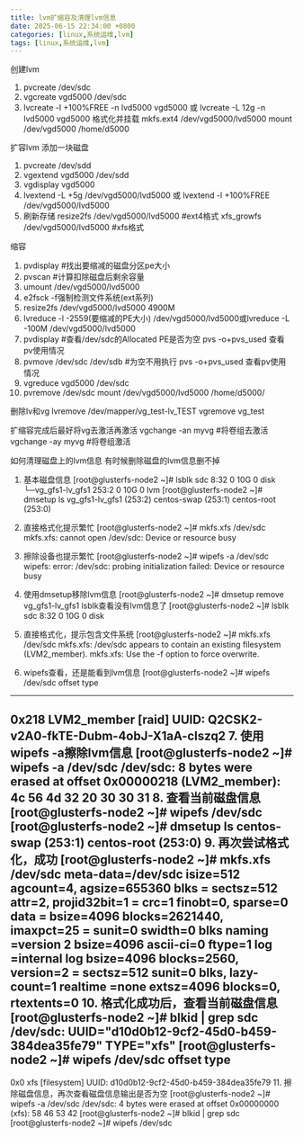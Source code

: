 ```yaml
---
title: lvm扩缩容及清理lvm信息
date: 2025-06-15 22:34:00 +0800
categories: [linux,系统运维,lvm]
tags: [linux,系统运维,lvm]
---
```


创建lvm
1. pvcreate /dev/sdc
2. vgcreate vgd5000 /dev/sdc
3. lvcreate -l +100%FREE -n lvd5000 vgd5000 或 lvcreate -L 12g -n lvd5000 vgd5000
格式化并挂载
mkfs.ext4 /dev/vgd5000/lvd5000
mount /dev/vgd5000 /home/d5000

扩容lvm
添加一块磁盘
1. pvcreate /dev/sdd
2. vgextend vgd5000 /dev/sdd
3. vgdisplay vgd5000
4. lvextend -L +5g /dev/vgd5000/lvd5000 或 lvextend -l +100%FREE /dev/vgd5000/lvd5000
5. 刷新存储
   resize2fs /dev/vgd5000/lvd5000  #ext4格式
   xfs_growfs /dev/vgd5000/lvd5000  #xfs格式

缩容
1. pvdisplay #找出要缩减的磁盘分区pe大小
2. pvscan #计算扣除磁盘后剩余容量
4. umount /dev/vgd5000/lvd5000
5. e2fsck -f强制检测文件系统(ext系列)
6. resize2fs /dev/vgd5000/lvd5000 4900M
7. lvreduce -l -2559(要缩减的PE大小) /dev/vgd5000/lvd5000或lvreduce -L -100M /dev/vgd5000/lvd5000
8. pvdisplay #查看/dev/sdc的Allocated PE是否为空
pvs -o+pvs_used 查看pv使用情况
9. pvmove /dev/sdc /dev/sdb #为空不用执行
pvs -o+pvs_used 查看pv使用情况
10. vgreduce vgd5000 /dev/sdc
11. pvremove /dev/sdc
mount /dev/vgd5000/lvd5000 /home/d5000/

删除lv和vg
lvremove /dev/mapper/vg_test-lv_TEST
vgremove vg_test

扩缩容完成后最好将vg去激活再激活
vgchange -an myvg #将卷组去激活
vgchange -ay myvg #将卷组激活


如何清理磁盘上的lvm信息
有时候删除磁盘的lvm信息删不掉
1. 基本磁盘信息
[root@glusterfs-node2 ~]# lsblk
sdc                 8:32   0   10G  0 disk 
└─vg_gfs1-lv_gfs1 253:2    0   10G  0 lvm 
[root@glusterfs-node2 ~]# dmsetup ls
vg_gfs1-lv_gfs1	(253:2)
centos-swap	(253:1)
centos-root	(253:0)

2. 直接格式化提示繁忙
[root@glusterfs-node2 ~]# mkfs.xfs /dev/sdc
mkfs.xfs: cannot open /dev/sdc: Device or resource busy
3. 擦除设备也提示繁忙
[root@glusterfs-node2 ~]# wipefs -a /dev/sdc
wipefs: error: /dev/sdc: probing initialization failed: Device or resource busy
4. 使用dmsetup移除lvm信息
[root@glusterfs-node2 ~]# dmsetup remove vg_gfs1-lv_gfs1
lsblk查看没有lvm信息了
[root@glusterfs-node2 ~]# lsblk
sdc               8:32   0   10G  0 disk
5. 直接格式化，提示包含文件系统
[root@glusterfs-node2 ~]# mkfs.xfs /dev/sdc
mkfs.xfs: /dev/sdc appears to contain an existing filesystem (LVM2_member).
mkfs.xfs: Use the -f option to force overwrite.
6. wipefs查看，还是能看到lvm信息
[root@glusterfs-node2 ~]# wipefs /dev/sdc
offset               type
----------------------------------------------------------------
0x218                LVM2_member   [raid]
                     UUID:  Q2CSK2-v2A0-fkTE-Dubm-4obJ-X1aA-cIszq2
7. 使用wipefs -a擦除lvm信息
[root@glusterfs-node2 ~]# wipefs -a /dev/sdc
/dev/sdc: 8 bytes were erased at offset 0x00000218 (LVM2_member): 4c 56 4d 32 20 30 30 31
8. 查看当前磁盘信息
[root@glusterfs-node2 ~]# wipefs /dev/sdc
[root@glusterfs-node2 ~]#  dmsetup ls
centos-swap	(253:1)
centos-root	(253:0)
9. 再次尝试格式化，成功
[root@glusterfs-node2 ~]# mkfs.xfs /dev/sdc
meta-data=/dev/sdc               isize=512    agcount=4, agsize=655360 blks
         =                       sectsz=512   attr=2, projid32bit=1
         =                       crc=1        finobt=0, sparse=0
data     =                       bsize=4096   blocks=2621440, imaxpct=25
         =                       sunit=0      swidth=0 blks
naming   =version 2              bsize=4096   ascii-ci=0 ftype=1
log      =internal log           bsize=4096   blocks=2560, version=2
         =                       sectsz=512   sunit=0 blks, lazy-count=1
realtime =none                   extsz=4096   blocks=0, rtextents=0
10. 格式化成功后，查看当前磁盘信息
[root@glusterfs-node2 ~]# blkid | grep sdc
/dev/sdc: UUID="d10d0b12-9cf2-45d0-b459-384dea35fe79" TYPE="xfs" 
[root@glusterfs-node2 ~]# wipefs /dev/sdc
offset               type
----------------------------------------------------------------
0x0                  xfs   [filesystem]
                     UUID:  d10d0b12-9cf2-45d0-b459-384dea35fe79
11. 擦除磁盘信息，再次查看磁盘信息输出是否为空
[root@glusterfs-node2 ~]# wipefs -a /dev/sdc
/dev/sdc: 4 bytes were erased at offset 0x00000000 (xfs): 58 46 53 42
[root@glusterfs-node2 ~]# blkid | grep sdc
[root@glusterfs-node2 ~]# wipefs /dev/sdc



